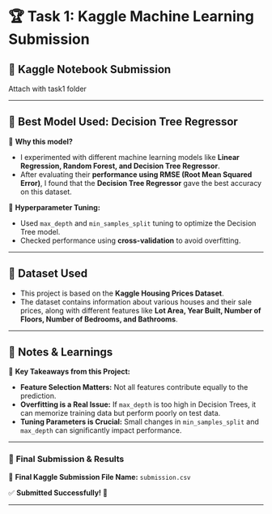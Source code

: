 
# 🏆 Task 1: Kaggle Machine Learning Submission  

## 📌 Kaggle Notebook Submission  

Attach with task1 folder

---

## 🚀 Best Model Used: **Decision Tree Regressor**  

🔹 **Why this model?**  
- I experimented with different machine learning models like **Linear Regression, Random Forest, and Decision Tree Regressor**.  
- After evaluating their **performance using RMSE (Root Mean Squared Error)**, I found that the **Decision Tree Regressor** gave the best accuracy on this dataset.  

🔹 **Hyperparameter Tuning:**  
- Used `max_depth` and `min_samples_split` tuning to optimize the Decision Tree model.  
- Checked performance using **cross-validation** to avoid overfitting.  
  

---

## 📌 Dataset Used  
- This project is based on the **Kaggle Housing Prices Dataset**.  
- The dataset contains information about various houses and their sale prices, along with different features like **Lot Area, Year Built, Number of Floors, Number of Bedrooms, and Bathrooms**.  

---

## 📌 Notes & Learnings  
📢 **Key Takeaways from this Project:**  
- **Feature Selection Matters:** Not all features contribute equally to the prediction.  
- **Overfitting is a Real Issue:** If `max_depth` is too high in Decision Trees, it can memorize training data but perform poorly on test data.  
- **Tuning Parameters is Crucial:** Small changes in `min_samples_split` and `max_depth` can significantly impact performance.  

---

### 🎯 **Final Submission & Results**  
🔹 **Final Kaggle Submission File Name:** `submission.csv`    

✅ **Submitted Successfully! 🎉**  

---


